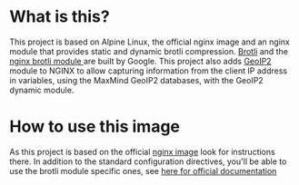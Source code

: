 # What is this?
This project is based on Alpine Linux, the official nginx image and an nginx module that provides static and dynamic brotli compression. [Brotli](https://github.com/google/brotli) and the [nginx brotli module ](https://github.com/google/ngx_brotli) are built by Google.
This project also adds [GeoIP2](https://docs.nginx.com/nginx/admin-guide/dynamic-modules/geoip2/) module to NGINX to allow capturing information from the client IP address in variables, using the MaxMind GeoIP2 databases, with the GeoIP2 dynamic module.


# How to use this image
As this project is based on the official [nginx image](https://hub.docker.com/_/nginx/) look for instructions there. In addition to the standard configuration directives, you'll be able to use the brotli module specific ones, see [here for official documentation](https://github.com/google/ngx_brotli#configuration-directives)
